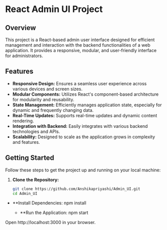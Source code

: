 # React Admin UI Project

## Overview

This project is a React-based admin user interface designed for efficient management and interaction with the backend functionalities of a web application. It provides a responsive, modular, and user-friendly interface for administrators.

## Features

- **Responsive Design:** Ensures a seamless user experience across various devices and screen sizes.
- **Modular Components:** Utilizes React's component-based architecture for modularity and reusability.
- **State Management:** Efficiently manages application state, especially for dynamic and frequently changing data.
- **Real-Time Updates:** Supports real-time updates and dynamic content rendering.
- **Integration with Backend:** Easily integrates with various backend technologies and APIs.
- **Scalability:** Designed to scale as the application grows in complexity and features.

## Getting Started

Follow these steps to get the project up and running on your local machine:

1. **Clone the Repository:**
   ```bash
   git clone https://github.com/Anshikapriyashi/Admin_UI.git
   cd Admin_UI

 - **Install Dependencies:
       npm install


   - **Run the Application:
        npm start

Open http://localhost:3000 in your browser.
